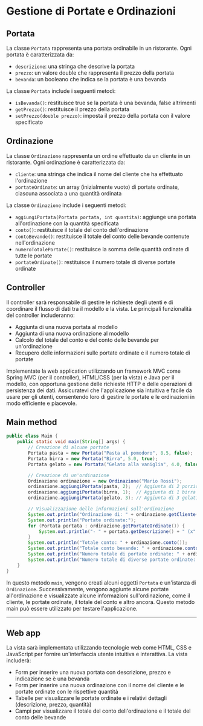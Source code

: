 # Gestione di Portate e Ordinazioni

## Portata

La classe `Portata` rappresenta una portata ordinabile in un ristorante. Ogni portata è caratterizzata da:

- `descrizione`: una stringa che descrive la portata
- `prezzo`: un valore double che rappresenta il prezzo della portata
- `bevanda`: un booleano che indica se la portata è una bevanda

La classe `Portata` include i seguenti metodi:

- `isBevanda()`: restituisce true se la portata è una bevanda, false altrimenti
- `getPrezzo()`: restituisce il prezzo della portata
- `setPrezzo(double prezzo)`: imposta il prezzo della portata con il valore specificato

## Ordinazione

La classe `Ordinazione` rappresenta un ordine effettuato da un cliente in un ristorante. Ogni ordinazione è caratterizzata da:

- `cliente`: una stringa che indica il nome del cliente che ha effettuato l'ordinazione
- `portateOrdinate`: un array (inizialmente vuoto) di portate ordinate, ciascuna associata a una quantità ordinata

La classe `Ordinazione` include i seguenti metodi:

- `aggiungiPortata(Portata portata, int quantita)`: aggiunge una portata all'ordinazione con la quantità specificata
- `conto()`: restituisce il totale del conto dell'ordinazione
- `contoBevande()`: restituisce il totale del conto delle bevande contenute nell'ordinazione
- `numeroTotalePortate()`: restituisce la somma delle quantità ordinate di tutte le portate
- `portateOrdinate()`: restituisce il numero totale di diverse portate ordinate


## Controller

Il controller sarà responsabile di gestire le richieste degli utenti e di coordinare il flusso di dati tra il modello e la vista. Le principali funzionalità del controller includeranno:

- Aggiunta di una nuova portata al modello
- Aggiunta di una nuova ordinazione al modello
- Calcolo del totale del conto e del conto delle bevande per un'ordinazione
- Recupero delle informazioni sulle portate ordinate e il numero totale di portate

Implementate la web application utilizzando un framework MVC come Spring MVC (per il controller), HTML/CSS (per la vista) e Java per il modello, con opportuna gestione delle richieste HTTP e delle operazioni di persistenza dei dati. Assicuratevi che l'applicazione sia intuitiva e facile da usare per gli utenti, consentendo loro di gestire le portate e le ordinazioni in modo efficiente e piacevole.

## Main method

```java
public class Main {
    public static void main(String[] args) {
        // Creazione di alcune portate
        Portata pasta = new Portata("Pasta al pomodoro", 8.5, false);
        Portata birra = new Portata("Birra", 5.0, true);
        Portata gelato = new Portata("Gelato alla vaniglia", 4.0, false);

        // Creazione di un'ordinazione
        Ordinazione ordinazione = new Ordinazione("Mario Rossi");
        ordinazione.aggiungiPortata(pasta, 2);  // Aggiunta di 2 porzioni di pasta
        ordinazione.aggiungiPortata(birra, 1);  // Aggiunta di 1 birra
        ordinazione.aggiungiPortata(gelato, 3); // Aggiunta di 3 gelati

        // Visualizzazione delle informazioni sull'ordinazione
        System.out.println("Ordinazione di: " + ordinazione.getCliente());
        System.out.println("Portate ordinate:");
        for (Portata portata : ordinazione.getPortateOrdinate()) {
            System.out.println("- " + portata.getDescrizione() + " (x" + ordinazione.getQuantitaPortata(portata) + ")");
        }
        System.out.println("Totale conto: " + ordinazione.conto());
        System.out.println("Totale conto bevande: " + ordinazione.contoBevande());
        System.out.println("Numero totale di portate ordinate: " + ordinazione.numeroTotalePortate());
        System.out.println("Numero totale di diverse portate ordinate: " + ordinazione.portateOrdinate());
    }
}
```

In questo metodo `main`, vengono creati alcuni oggetti `Portata` e un'istanza di `Ordinazione`. Successivamente, vengono aggiunte alcune portate all'ordinazione e visualizzate alcune informazioni sull'ordinazione, come il cliente, le portate ordinate, il totale del conto e altro ancora. Questo metodo main può essere utilizzato per testare l'applicazione.

---

## Web app

La vista sarà implementata utilizzando tecnologie web come HTML, CSS e JavaScript per fornire un'interfaccia utente intuitiva e interattiva. La vista includerà:

- Form per inserire una nuova portata con descrizione, prezzo e indicazione se è una bevanda
- Form per inserire una nuova ordinazione con il nome del cliente e le portate ordinate con le rispettive quantità
- Tabelle per visualizzare le portate ordinate e i relativi dettagli (descrizione, prezzo, quantità)
- Campi per visualizzare il totale del conto dell'ordinazione e il totale del conto delle bevande
